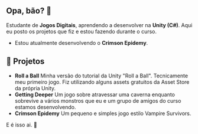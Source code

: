## Opa, bão? 🦝

Estudante de **Jogos Digitais**, aprendendo a desenvolver na **Unity (C#)**. Aqui eu posto os projetos que fiz e estou fazendo durante o curso.
- Estou atualmente desenvolvendo o **Crimson Epidemy**.

## 📌 Projetos
- **Roll a Ball**
  Minha versão do tutorial da Unity "Roll a Ball". Tecnicamente meu primeiro jogo. Fiz utilizando alguns assets gratuitos da Asset Store da própria Unity.
- **Getting Deeper**
 Um jogo sobre atravessar uma caverna enquanto sobrevive a vários monstros que eu e um grupo de amigos do curso estamos desenvolvendo.
- **Crimson Epidemy**
  Um pequeno e simples jogo estilo Vampire Survivors.

E é isso ai. 👋
